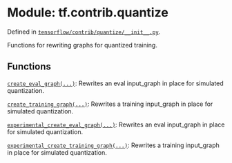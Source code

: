 <div itemscope itemtype="http://developers.google.com/ReferenceObject">
<meta itemprop="name" content="tf.contrib.quantize" />
<meta itemprop="path" content="Stable" />
</div>

# Module: tf.contrib.quantize



Defined in [`tensorflow/contrib/quantize/__init__.py`](https://www.tensorflow.org/code/tensorflow/contrib/quantize/__init__.py).

Functions for rewriting graphs for quantized training.

## Functions

[`create_eval_graph(...)`](../../tf/contrib/quantize/create_eval_graph.md): Rewrites an eval input_graph in place for simulated quantization.

[`create_training_graph(...)`](../../tf/contrib/quantize/create_training_graph.md): Rewrites a training input_graph in place for simulated quantization.

[`experimental_create_eval_graph(...)`](../../tf/contrib/quantize/experimental_create_eval_graph.md): Rewrites an eval input_graph in place for simulated quantization.

[`experimental_create_training_graph(...)`](../../tf/contrib/quantize/experimental_create_training_graph.md): Rewrites a training input_graph in place for simulated quantization.

